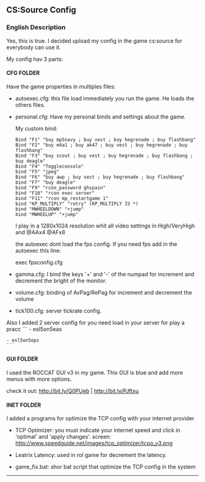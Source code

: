 ## CS:Source Config

### English Description

Yes, this is true. I decided upload my config in the game cs:source for everybody can use it.

My config hav 3 parts:

#### CFG FOLDER

Have the game properties in multiples files:

- autoexec.cfg: this file load immediately you run the game. He loads the others files.
- personal.cfg: Have my personal binds and settings about the game.
	
	My custom bind:
	```
	Bind "F1" "buy mp5navy ; buy vest ; buy hegrenade ; buy flashbang"
	Bind "F2" "buy m4a1 ; buy ak47 ; buy vest ; buy hegrenade ; buy flashbang"
	Bind "F3" "buy scout ; buy vest ; buy hegrenade ; buy flashbang ; buy deagle"
	Bind "F4" "Toggleconsole"
	bind "F5" "jpeg"
	Bind "F6" "buy awp ; buy vest ; buy hegrenade ; buy flashbang"
	bind "F7" "buy deagle"
	bind "F9" "rcon_password ghspain"
	bind "F10" "rcon exec server"
	bind "F11" "rcon mp_restartgame 1"
	bind "KP_MULTIPLY" "retry" (KP_MULTIPLY IS *)
	bind "MWHEELDOWN" "+jump"
	bind "MWHEELUP" "+jump"
	```
	I play in a 1280x1024 resolution whit all video settings in High/VeryHigh and @AAx4 @AFx8

	the autoexec dont load the fps config. If you need fps add in the autoexec this line:

	exec fpsconfig.cfg


- gamma.cfg: I bind the keys '+' and '-' of the numpad for increment and decrement the bright of the monitor.
- volume.cfg: binding of AvPag/RePag for increment and decrement the volume
- tick100.cfg: server tickrate config.

Also I added 2 server config for you need load in your server for play a pracc
	```
	- esl5on5eas
	
	- esl5on5eps
	```
#### GUI FOLDER

I used the ROCCAT GUI v3 in my game. This GUI is blue and add more menus with more options.

check it out: http://bit.ly/Q0PUeb 	| 	http://bit.ly/PJftxu

#### INET FOLDER

I added a programs for optimize the TCP config with your internet provider

- TCP Optimizer: you must indicate your internet speed and click in 'optimal' and 'apply changes'.
	screen: http://www.speedguide.net/images/tcp_optimizer/tcpo_v3.png

- Leatrix Latency: used in rol game for decrement the latency.

- game_fix.bat: shor bat script that optimize the TCP config in the system

---
